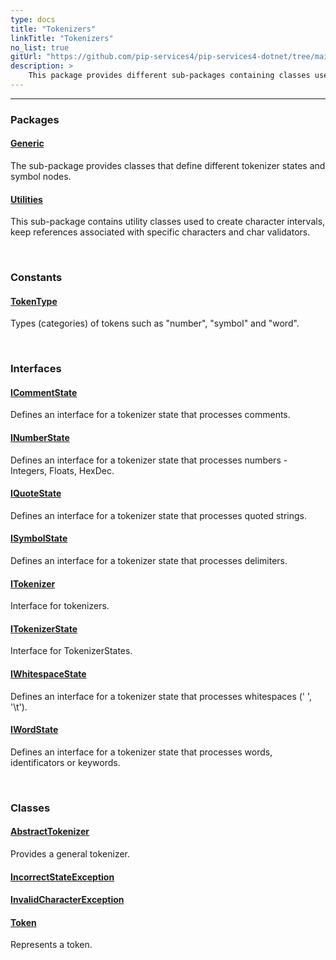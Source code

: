 ```yaml
---
type: docs
title: "Tokenizers"
linkTitle: "Tokenizers"
no_list: true
gitUrl: "https://github.com/pip-services4/pip-services4-dotnet/tree/main/pip-services4-expressions-dotnet"
description: >
    This package provides different sub-packages containing classes used to define and manage tokenizers.
---
```

---
<div class="module-body"> 

### Packages

#### [Generic](generic)
The sub-package provides classes that define different tokenizer states and symbol nodes.

#### [Utilities](utilities)
This sub-package contains utility classes used to create character intervals, keep references associated with specific characters and char validators.

<br>

### Constants

#### [TokenType](token_type)
Types (categories) of tokens such as "number", "symbol" and "word".

<br>

### Interfaces

#### [ICommentState](icomment_state)
Defines an interface for a tokenizer state that processes comments.

#### [INumberState](inumber_state)
Defines an interface for a tokenizer state that processes numbers - Integers, Floats, HexDec.

#### [IQuoteState](iquote_state)
Defines an interface for a tokenizer state that processes quoted strings.

#### [ISymbolState](isymbol_state)
Defines an interface for a tokenizer state that processes delimiters.

#### [ITokenizer](itokenizer)
Interface for tokenizers.

#### [ITokenizerState](itokenizer_state)
Interface for TokenizerStates.

#### [IWhitespaceState](iwhitespace_state)
Defines an interface for a tokenizer state that processes whitespaces (' ', '\t').

#### [IWordState](iword_state)
Defines an interface for a tokenizer state that processes words, identificators or keywords.


<br>

### Classes


#### [AbstractTokenizer](abstract_tokenizer)
Provides a general tokenizer.

#### [IncorrectStateException](incorrect_state_exception)

#### [InvalidCharacterException](invalid_character_exception)


#### [Token](token)
Represents a token.


</div>

